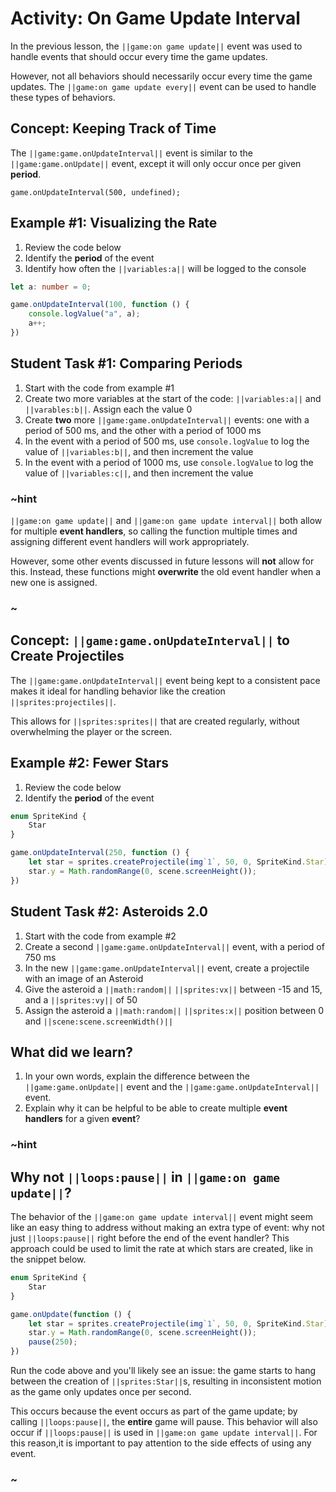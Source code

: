# Activity: On Game Update Interval

In the previous lesson, the ``||game:on game update||`` event was used to handle events that should occur every time the game updates.

However, not all behaviors should necessarily occur every time the game updates. The ``||game:on game update every||`` event can be used to handle these types of behaviors.

## Concept: Keeping Track of Time

The ``||game:game.onUpdateInterval||`` event is similar to the ``||game:game.onUpdate||`` event, except it will only occur  once per given **period**.

```sig
game.onUpdateInterval(500, undefined);
```

## Example #1: Visualizing the Rate

1. Review the code below
2. Identify the **period** of the event
3. Identify how often the ``||variables:a||`` will be logged to the console

```typescript
let a: number = 0;

game.onUpdateInterval(100, function () {
    console.logValue("a", a);
    a++;
})
```

## Student Task #1: Comparing Periods

1. Start with the code from example #1
2. Create two more variables at the start of the code: ``||variables:a||`` and ``||varables:b||``. Assign each the value 0
3. Create **two** more ``||game:game.onUpdateInterval||`` events: one with a period of 500 ms, and the other with a period of 1000 ms
4. In the event with a period of 500 ms, use ``console.logValue`` to log the value of ``||variables:b||``, and then increment the value
5. In the event with a period of 1000 ms, use ``console.logValue`` to log the value of ``||variables:c||``, and then increment the value

### ~hint

``||game:on game update||`` and ``||game:on game update interval||`` both allow for multiple **event handlers**, so calling the function multiple times and assigning different event handlers will work appropriately.

However, some other events discussed in future lessons will **not** allow for this. Instead, these functions might **overwrite** the old event handler when a new one is assigned.

### ~

## Concept: ``||game:game.onUpdateInterval||`` to Create Projectiles

The ``||game:game.onUpdateInterval||`` event being kept to a consistent pace makes it ideal for handling behavior like the creation ``||sprites:projectiles||``.

This allows for ``||sprites:sprites||`` that are created regularly, without overwhelming the player or the screen.

## Example #2: Fewer Stars

1. Review the code below
2. Identify the **period** of the event

```typescript
enum SpriteKind {
    Star
}

game.onUpdateInterval(250, function () {
    let star = sprites.createProjectile(img`1`, 50, 0, SpriteKind.Star);
    star.y = Math.randomRange(0, scene.screenHeight());
})
```

## Student Task #2: Asteroids 2.0

1. Start with the code from example #2
2. Create a second ``||game:game.onUpdateInterval||`` event, with a period of 750 ms
3. In the new ``||game:game.onUpdateInterval||`` event, create a projectile with an image of an Asteroid
4. Give the asteroid a ``||math:random||`` ``||sprites:vx||`` between -15 and 15, and a ``||sprites:vy||`` of 50
5. Assign the asteroid a ``||math:random||`` ``||sprites:x||`` position between 0 and ``||scene:scene.screenWidth()||``

## What did we learn?

1. In your own words, explain the difference between the ``||game:game.onUpdate||`` event and the ``||game:game.onUpdateInterval||`` event.
2. Explain why it can be helpful to be able to create multiple **event handlers** for a given **event**?

### ~hint

## Why not ``||loops:pause||`` in ``||game:on game update||``?

The behavior of the ``||game:on game update interval||`` event might seem like an easy thing to address without making an extra type of event: why not just ``||loops:pause||`` right before the end of the event handler? This approach could be used to limit the rate at which stars are created, like in the snippet below.

```typescript
enum SpriteKind {
    Star
}

game.onUpdate(function () {
    let star = sprites.createProjectile(img`1`, 50, 0, SpriteKind.Star);
    star.y = Math.randomRange(0, scene.screenHeight());
    pause(250);
})
```

Run the code above and you'll likely see an issue: the game starts to hang between the creation of ``||sprites:Star||``s, resulting in inconsistent motion as the game only updates once per second.

This occurs because the event occurs as part of the game update; by calling ``||loops:pause||``, the **entire** game will pause. This behavior will also occur if ``||loops:pause||`` is used in ``||game:on game update interval||``. For this reason,it is important to pay attention to the side effects of using any event.

### ~